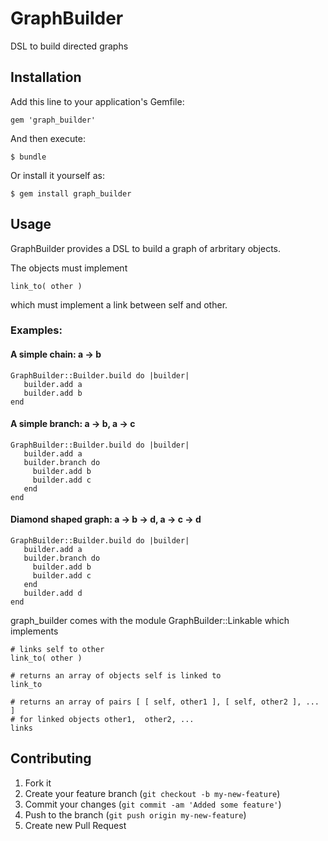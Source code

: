 # GraphBuilder

 DSL to build directed graphs

## Installation

Add this line to your application's Gemfile:

    gem 'graph_builder'

And then execute:

    $ bundle

Or install it yourself as:

    $ gem install graph_builder

## Usage

GraphBuilder provides a DSL to build a graph of arbritary objects.

The objects must implement 

    link_to( other ) 

which must implement a link between self and other.


### Examples:

#### A simple chain: a &rarr; b

    GraphBuilder::Builder.build do |builder|
       builder.add a 
       builder.add b 
    end

#### A simple branch: a &rarr; b, a &rarr; c

    GraphBuilder::Builder.build do |builder|
       builder.add a  
       builder.branch do 
         builder.add b 
         builder.add c 
       end
    end

#### Diamond shaped graph: a &rarr; b &rarr; d,  a &rarr; c &rarr; d

    GraphBuilder::Builder.build do |builder|
       builder.add a  
       builder.branch do 
         builder.add b 
         builder.add c 
       end
       builder.add d  
    end

graph_builder comes with the module GraphBuilder::Linkable which implements

    # links self to other
    link_to( other ) 

    # returns an array of objects self is linked to
    link_to

    # returns an array of pairs [ [ self, other1 ], [ self, other2 ], ... ]
    # for linked objects other1,  other2, ...
    links

    

## Contributing

1. Fork it
2. Create your feature branch (`git checkout -b my-new-feature`)
3. Commit your changes (`git commit -am 'Added some feature'`)
4. Push to the branch (`git push origin my-new-feature`)
5. Create new Pull Request
